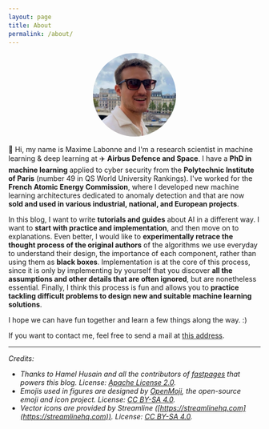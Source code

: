 ```yaml
---
layout: page
title: About
permalink: /about/
---
```


<center><img src="../images/profilepicture.jpg" alt="Profile picture" style="border-radius: 50%; width: 33%;"></center>

👋 Hi, my name is Maxime Labonne and I'm a research scientist in machine learning & deep learning at ✈️ **Airbus Defence and Space**. I have a **PhD in machine learning** applied to cyber security from the **Polytechnic Institute of Paris** (number 49 in QS World University Rankings). I've worked for the **French Atomic Energy Commission**, where I developed new machine learning architectures dedicated to anomaly detection and that are now **sold and used in various industrial, national, and European projects**. 

In this blog, I want to write **tutorials and guides** about AI in a different way. I want to **start with practice and implementation**, and then move on to explanations. Even better, I would like to **experimentally retrace the thought process of the original authors** of the algorithms we use everyday to understand their design, the importance of each component, rather than using them as **black boxes**. Implementation is at the core of this process, since it is only by implementing by yourself that you discover **all the assumptions and other details that are often ignored**, but are nonetheless essential. Finally, I think this process is fun and allows you to **practice tackling difficult problems to design new and suitable machine learning solutions**.

I hope we can have fun together and learn a few things along the way. :)

If you want to contact me, feel free to send a mail at <a href="mailto:labonne.maxime&commat;gmail.com">this address</a>.

<hr>

*Credits:*

* *Thanks to Hamel Husain and all the contributors of [fastpages](https://github.com/fastai/fastpages) that powers this blog. License: [Apache License 2.0](https://www.apache.org/licenses/LICENSE-2.0).*
* *Emojis used in figures are designed by [OpenMoji](https://openmoji.org/), the open-source emoji and icon project. License: [CC BY-SA 4.0](https://creativecommons.org/licenses/by-sa/4.0/#).*
* *Vector icons are provided by Streamline ([https://streamlinehq.com](https://streamlinehq.com)). License: [CC BY-SA 4.0](https://creativecommons.org/licenses/by-sa/4.0/#).*
